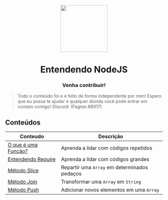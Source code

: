 <div align="center">
  <img width="150" height="150" src="https://i.imgur.com/ByPns1I.png">

<h1>Entendendo NodeJS</h1>

<h3>Venha contribuir!</h3>
</div>


> Todo o conteúdo foi e é feito de forma independente por mim! Espero que eu possa te ajudar e qualquer dúvida você pode entrar em contato comigo!
> Discord: (Fagner.#8917)



## Conteúdos
| Conteudo | Descrição |
|-------|-----------|
| [O que é uma Função?][functions_url] | Aprenda a lidar com códigos repetidos |
| [Entendendo Require][require_url] | Aprenda a lidar com códigos grandes |
| [Método Slice][slice_url] | Repartir uma `Array` em determinados pedaços |
| [Método Join][join_url] | Transformar uma `Array` em `String` |
| [Método Push][push_url] | Adicionar novos elementos em uma `Array` |

[functions_url]: https://github.com/fagnersales/aprendendo-javascript/blob/master/conteudos/Funções.md
[slice_url]: https://github.com/fagnersales/aprendendo-javascript/blob/master/conteudos/Slice.md
[join_url]: https://github.com/fagnersales/aprendendo-javascript/blob/master/conteudos/Join.md
[push_url]: https://github.com/fagnersales/aprendendo-javascript/blob/master/conteudos/Push.md
[require_url]: https://github.com/fagnersales/aprendendo-javascript/blob/master/conteudos/Require.md
